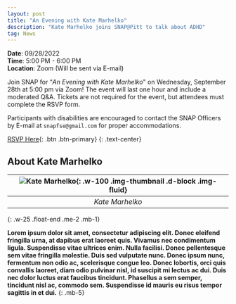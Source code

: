 ```yaml
---
layout: post
title: "An Evening with Kate Marhelko"
description: "Kate Marhelko joins SNAP@Pitt to talk about ADHD"
tag: News
---
```


**Date**: 09/28/2022  
**Time**: 5:00 PM - 6:00 PM  
**Location**: Zoom (Will be sent via E-mail)

Join SNAP for “*An Evening with Kate Marhelko*" on Wednesday, September 28th at 5:00 pm via Zoom! The event will last one hour and include a moderated Q&A. Tickets are not required for the event, but attendees must complete the RSVP form.


Participants with disabilities are encouraged to contact the SNAP Officers by E-mail at `snapfse@gmail.com` for proper accommodations.

[RSVP Here](/){: .btn .btn-primary}
{: .text-center}
## About Kate Marhelko

| ![Kate Marhelko](https://live.staticflickr.com/4385/36479340495_25d311ef06_c.jpg){: .w-100 .img-thumbnail .d-block .img-fluid} |
| :-----------------------------------------------------------------------------------------------------------: |
|                                              *Kate Marhelko*                                  |
{: .w-25 .float-end .me-2 .mb-1}

**Lorem ipsum dolor sit amet, consectetur adipiscing elit. Donec eleifend fringilla urna, at dapibus erat laoreet quis. Vivamus nec condimentum ligula. Suspendisse vitae ultrices enim. Nulla facilisi. Donec pellentesque sem vitae fringilla molestie. Duis sed vulputate nunc. Donec ipsum nunc, fermentum non odio ac, scelerisque congue leo. Donec lobortis, orci quis convallis laoreet, diam odio pulvinar nisl, id suscipit mi lectus ac dui. Duis nec dolor luctus erat faucibus tincidunt. Phasellus a sem semper, tincidunt nisl ac, commodo sem. Suspendisse id mauris eu risus tempor sagittis in et dui.**
{: .mb-5}

<br />